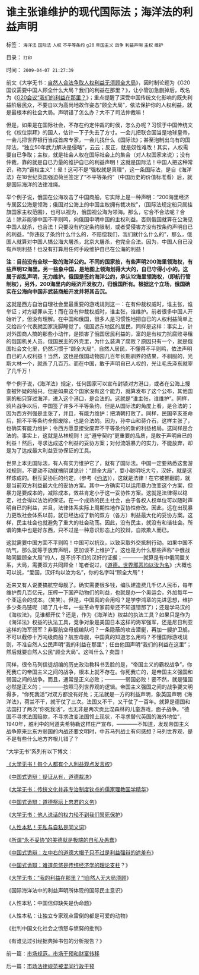 # 谁主张谁维护的现代国际法；海洋法的利益声明

标签： `海洋法` `国际法` `人权` `不平等条约` `g20` `帝国主义` `战争` `利益声明` `主权` `维护` 

目录： `打印`

时间： `2009-04-07 21:27:39`

前文《大学无书：[自然人合法争取人权利益无须顾全大局](http://blog.sina.com.cn/s/blog_5563a64d0100cfes.html)》，因时制论题为《G20国议需要中国人顾全什么大局？我们的利益在那里？》，让小管加急删掉后，改名为《[G20会议“我们的利益在那里？](http://blog.sina.com.cn/s/blog_5563a64d0100cfes.html)》；重点提醒了深受中国传统文化影响的既失利益阶层民众，不要自以为高尚地故作姿态“顾全大局”，依法保护你的人权利益，就是最根本的社会大局。声明错了怎么办？大不了司法仲裁嘛！

但是，如果是在国际社会，不存在约定仲裁的时侯，怎么办呢？习惯于中国传统文化《权位崇拜》的国人，估计一下子失去了方寸。一会儿把联合国当是地球皇帝，一会儿把世界银行当成首席专家，一会儿找什么《国际法》；甚至泡制出乌有的国际法，“独立50年武力解决是侵略”，云云；反正，就是奴性难改！其实，人权需要自已争取；主权，就是社会人权在国际社会上的集合（对人权国家来说）；没有仲裁，靠的就是自已力量的维护自已的利益声明！这就是国际法！中国人把这种常识，称为“霸权主义”！晕！这可不是“强权就是真理”，这一条国际法，是自《海洋法》在18世纪英国强迫荷兰签定了“不平等条约”（中国历史的价值标准看）后，就是国际海洋的法律准绳。

举个例子说，俄国在公海攻击了中国商船，它实际上是一种声明：“200海里经济专属区公海是领海；俄国对公海上的中国主权拥有裁决权”，（国际法规定船只属挂旗国家主权范围），也可以视为，俄国视公海为领海。那么，它合不合法呢？合法！除非能够中国不平则鸣，向俄国申明中国的主权利益。否则俄国就算在公海见中国人就杀，也合法！只要没有约定条约限制，或者受侵害方没有按条约声明自已的利益，“你违反了条约什么什么的，不赔偿我们，我们就什么什么的”，那么，俄国人就算对中国人搞公海大屠杀，北京大屠杀，也完全合法。因为，中国人自已没有声明利益！也没有打算用任何手段维护自已在公海的利益！

**注：目前没有全球一致的海洋公约。不同的国家按，有些声明200海里领海权，有些声明12海里。另一些象中国，是地图上领海划得大大的，自已守得小小的。这属于胡乱声明，无力维护。俄国是签约海洋公约，承认12海里领海权，（即航行管制权），另外，200海里内的经济开发权力，归俄国所有。根据这个立场，俄国确实在公海向中国非武装商船开发并将其击沉。**

这就是西方自治自理社会里最重要的游戏规则这一：在有仲裁权威时，谁主张，谁举证；对方疑罪从无！而在没有仲裁权威时，谁主张，谁维护。前者很多中国人开始听了，但没有理解。在中国和俄国，很多人是习惯性地把自已的人权利益简单上交给四个代表就回家洗脚睡觉了。俄国远东地区的居民，同样是这样：事实上，针对外国商人搞的那些小动作，是损害了俄国居民利益的，富的是有权力抗腐败寻租的俄国机关人员。俄国民主的外壳里，为什么装满了腐败？原因只有一个，就是俄国社会文化里，仍然习惯于“顾全大局”，自然人居民，不懂得不平则鸣，依法声明自已的人权利益！当然，这也是俄国动物园几百年长期驯养的结果，不驯服的，光斯大林一个，就杀了几百万。而在中国，敢于声明自已人权的，光让毛氏泽东就宰了几千万！

举个例子说，《海洋法》规定，任何国家可以宣布封锁对方港口，或者在公海上搜查被怀疑的船只。但是如果这个国家没有这个能力，就算发布了这个公布，其他国家的船只穿过海洋，进入这个港口，是合法的。这就是“谁主张，谁维护”。同样，鸦片战争以后，中国签了许多不平等条约，但是从国际法的角度上看，是合法的；因为西方列强是主张了，并且，有能力维护：把清朝打败了。同样，民国辛亥革命后，把不平等条约全部废除，也是合法的。因为，孙中山和蒋介石，这样主张了，也确实有能力维护；令西方愿意接受废弃不平等条约的新的利益格局。这同样是合法的。事实上，这就是丛林规则！比“遵守契约”更重要的品质，是敢于声明自已的利益！然后，寻求达成这个利益的妥协方案；对付流氓暴力的实力，不能放弃，却是为了达成最大利益妥协保证的工具。

世界上本无国际法，有人有实力维护它了，就有了国际法。中国一定要熟悉这套游戏规则，不要动不动就搞阴谋诡计：“顾全大局”，耍小聪明吃大亏，汉奸，就是这样炼成的。相互妥协后的约定，（参考《[约法](../../../2007/9/30/民主就是与民约法；法律并不是道德的上层建筑.md)》），这就是法律！在它被推翻前，就是当前双方利益最大化的妥协方案。其中一方确实可以运用暴力改变这个方案，但暴力是要成本的，减除成本，效益肯定小于这一妥协性方案。这就是法律得以稳定，社会得以法治的保证。在一个成熟的民主社会，由于各权人权单位可以随时声明自已的利益，并且，法律体系实际上周期性地作妥协性修改。因此，远在出现暴力更改社会体系以前，就已经达成了新的双方（各方）利益最大化的妥协方案。这样，民主社会也就避免了重大的社会动荡。因此，没有民主，就没有和谐社会。所谓的集中也是好东西，只不过是一种意识形态上的狡辩，自欺欺人而已。

这就需要中国方面不平则鸣！中国可以抗议，以致采取外交抵制行动。如果中国不吭气，那么就等于放弃声明，更加谈不上维护了。这也是为什么那些声称“中俄战略同盟顾全大局”的人，是不折不扣的汉奸的证据；————就算是有中俄同盟关系，大局，需要双方共同顾全！笔者说过，《[道德，世界邪恶均以汝为名](../../../2008/6/3/道德啊，世间邪恶，均以汝为名！.md)》;大概也可以说，“爱国，汉奸均以汝为名”，你的名字叫“顾全大局”！

近来又有人说要搞航空母舰了。确实需要很多钱，编队建造费几千亿人民币，每年维护费几百亿元，压榨一下国产动物们的利益，也就是办一个奥运会，外加每年一个亚运会的成本。（笑笑）。但是，中国真的会用吗？是学李鸿章的先进思想，维护多少条岛链呢（唱了几十年，一些革命专家前辈还不知道错那了）；还是学马汉的《海权法》，见谁都开仗？还是，作为《海洋法》权益的执法工具？如果只是作为《海洋法》权益的执法工具，竞争对象是美国日本这样的海军强军，还是尼日利亚这样的海军弱军？非要航空母舰编队吗？一条隐蔽的攻击潜艇，再加一艘护卫舰，不可以截停十万吨级商船？航空母舰，中国真的知道怎么用吗？不懂国际游戏规则，不准自然人公民声明“我的利益在那里”；任由他国声明“我们的利益在这里”；然后就要自然人公民“顾全大局”。这叫什么？卖国！

同样，很令马列信徒胡编的历史政治教科书丢脸的是，“帝国主义的霸权战争”，你死我亡的帝国主义之间的战争，根本上就不存在。你死我亡的，是帝国主义强国和弱国之间的战争。而且，通常是正义必败；————弱国必败！要不然，就是强国必然是正义的；————按照马列世界观的逻辑。帝国主义强国之间的战争要文明得多，“你死我活”对双方都没有好处；无法就是一方的利益声明，象英国声明《海洋法》，荷兰不干，就干仗了三次。法国又不干，又干仗了一百年。就算是德国和法国打了两次“你死我活”，也无非是两次贡比涅森林的儿童游戏，面子战争。“德国不寻求法国赔款，不寻求改变法国领土现状，不寻求替代英国的海外地位”，1940年，胜利中的阿道夫希特勒这样庄严宣布，————不知道，发现帝国主义战争原来比东方弱国的内战还要文明时，中苏马列战士有何感想？马列世界观，是不是有些什么地方齐根儿错了？

“大学无书”系列有以下博文：

[《大学无书！每个人都有个人利益观点发言权](../../../2009/3/24/大学无书！每个人都有个人利益观点发言权.md)》

《[中国式诡辩：疑证从有，道德裁决](../../../2009/3/25/中国式诡辩：疑证从有，君权裁决.md)》

《[大学无书：传统文化并非专治制度钦点的儒家理教国学精华](../../../2009/3/25/大学无书：传统文化非钦点国学精华.md)》

《[中国式诡辩：道德祭坛上忠君的义务](../../../2009/3/25/中国式诡辩：道德祭坛上忠君的义务.md)》

《[大学无书：他人说话的权力轮不到我们誓死保护](../../../2009/3/26/他人说话的权力轮不到我们誓死保护.md)》

《[人性本私！无私与自私是同义词](http://blog.sina.com.cn/s/%E4%BA%BA%E6%80%A7%E6%9C%AC%E7%A7%81%EF%BC%81%E6%97%A0%E7%A7%81%E4%B8%8E%E8%87%AA%E7%A7%81%E6%98%AF%E5%90%8C%E4%B9%89%E8%AF%8D)》

《[所谓“永不妥协”的美德就是极端的自私及愚蠢](../../../2009/3/26/人性本私！无私与自私是同义词.md)》

《[中国式诡辩：左中右的道德大帽子只不过是利益强辩的遮羞布](http://blog.sina.com.cn/s/blog_5563a64d0100ccx7.html)》

《[中国式诡辩：难道忽悠是传统经济学的理论支柱](../../../2009/3/28/大学无书：难道诡辩忽悠是传统政治经济学的理论支柱.md)？》

《[大学无书：“我的利益在那里？”!自然人无大局须顾](http://blog.sina.com.cn/s/blog_5563a64d0100cfes.html)》

《国际海洋法中的利益声明所体现的国际民主意识》

《人性本私：中国信仰缺失是伪命题》

《人性本私：让独立专家观点雷倒的都是可爱的动物》

《批判中国文化社会之愤怒与愤努的批判》

《有谁见过引经据典掉书包的分析报告？》



前一篇：[市场规范，市场干预和财富转移](../../../2009/4/7/市场规范，市场干预和财富转移.md)

后一篇：[市场法律规范被混同行政干预](../../../2009/4/8/市场法律规范被混同行政干预.md)